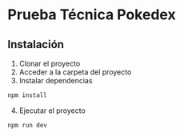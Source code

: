 # Prueba Técnica Pokedex

## Instalación

1. Clonar el proyecto
2. Acceder a la carpeta del proyecto
3. Instalar dependencias

```bash
npm install
```
4. Ejecutar el proyecto

```bash
npm run dev
```